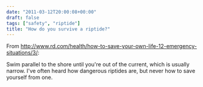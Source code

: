 ```yaml
---
date: "2011-03-12T20:00:08+00:00"
draft: false
tags: ["safety", "riptide"]
title: "How do you survive a riptide?"
---
```

From http://www.rd.com/health/how-to-save-your-own-life-12-emergency-situations/3/:

Swim parallel to the shore until you're out of the current, which is usually narrow. I've often heard how dangerous riptides are, but never how to save yourself from one.

